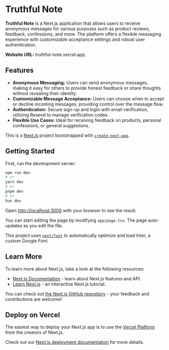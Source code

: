 
# Truthful Note

**Truthful Note** is a Next.js application that allows users to receive anonymous messages for various purposes such as product reviews, feedback, confessions, and more. The platform offers a flexible messaging experience with customizable acceptance settings and robust user authentication. 

**Website URL:** truthful-note.vercel.app.

## Features

- **Anonymous Messaging:** Users can send anonymous messages, making it easy for others to provide honest feedback or share thoughts without revealing their identity.
- **Customizable Message Acceptance:** Users can choose when to accept or decline incoming messages, providing control over the message flow.
- **Authentication:** Secure sign-up and login with email verification, utilizing Resend to manage verification codes.
- **Flexible Use Cases:** Ideal for receiving feedback on products, personal confessions, or general suggestions.


This is a [Next.js](https://nextjs.org/) project bootstrapped with [`create-next-app`](https://github.com/vercel/next.js/tree/canary/packages/create-next-app).

## Getting Started

First, run the development server:

```bash
npm run dev
# or
yarn dev
# or
pnpm dev
# or
bun dev
```

Open [http://localhost:3000](http://localhost:3000) with your browser to see the result.

You can start editing the page by modifying `app/page.tsx`. The page auto-updates as you edit the file.

This project uses [`next/font`](https://nextjs.org/docs/basic-features/font-optimization) to automatically optimize and load Inter, a custom Google Font.

## Learn More

To learn more about Next.js, take a look at the following resources:

- [Next.js Documentation](https://nextjs.org/docs) - learn about Next.js features and API.
- [Learn Next.js](https://nextjs.org/learn) - an interactive Next.js tutorial.

You can check out [the Next.js GitHub repository](https://github.com/vercel/next.js/) - your feedback and contributions are welcome!

## Deploy on Vercel

The easiest way to deploy your Next.js app is to use the [Vercel Platform](https://vercel.com/new?utm_medium=default-template&filter=next.js&utm_source=create-next-app&utm_campaign=create-next-app-readme) from the creators of Next.js.

Check out our [Next.js deployment documentation](https://nextjs.org/docs/deployment) for more details.
